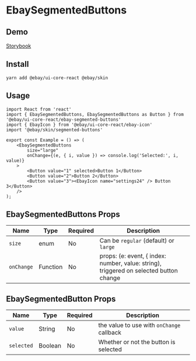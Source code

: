 # EbaySegmentedButtons

## Demo
[Storybook](https://opensource.ebay.com/ebayui-core-react/main/?path=/story/buttons-ebay-segmented-buttons--default)

## Install
```
yarn add @ebay/ui-core-react @ebay/skin
```

## Usage
```
import React from 'react'
import { EbaySegmentedButtons, EbaySegmentedButtons as Button } from '@ebay/ui-core-react/ebay-segmented-buttons'
import { EbayIcon } from '@ebay/ui-core-react/ebay-icon'
import '@ebay/skin/segmented-buttons'

export const Example = () => (
    <EbaySegmentedButtons
        size="large"
        onChange={(e, { i, value }) => console.log('Selected:', i, value)}
    >
        <Button value="1" selected>Button 1</Button>
        <Button value="2">Button 2</Button>
        <Button value="3"><EbayIcon name="settings24" /> Button 3</Button>
    />
);
```

## EbaySegmentedButtons Props

Name | Type     | Required | Description
--- |----------| --- | ---
`size` | enum     | No | Can be `regular` (default) or `large`
`onChange` | Function | No | props: (e: event, { index: number, value: string), triggered on selected button change

## EbaySegmentedButton Props

Name | Type | Required                        | Description
--- | --- |---------------------------------| ---
`value` | String | No                              | the value to use with `onChange` callback
`selected` | Boolean  | No | Whether or not the button is selected
